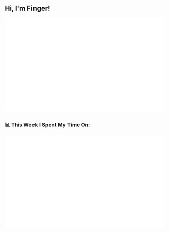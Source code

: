 <h2> Hi, I'm Finger!</h2>

<img align="right" src="https://raw.githubusercontent.com/spianmo/github-stats/master/generated/overview.svg#gh-light-mode-only">

<!-- <img align="right" height="160em" src="https://github-readme-stats-eight-theta.vercel.app/api/top-langs/?username=spianmo&layout=compact&langs_count=8&theme=algolia"/>	 -->
	
```go
package main

type Me struct {
	Name   string
	Job    string
	Code   string
	Skills string
}

func main() {
	me := &Me{
		Name:   "Finger",
		Job:    "Client-side Engineer",
		Code:   "Java, Kotlin, C#, Rust and C++ and Others",
		Skills: "Android, Security, Cross-platform client, NLP, CV, ASR ^o^",
	}
	_ = me
}
```


<h3>📊 This Week I Spent My Time On:</h3>
<img align='right' src="https://raw.githubusercontent.com/spianmo/github-stats/master/generated/languages.svg#gh-light-mode-only">

<!--START_SECTION:waka-->

```txt
TypeScript         5 hrs 51 mins   █████████▒░░░░░░░░░░░░░░░   36.94 %
Python             4 hrs 26 mins   ███████░░░░░░░░░░░░░░░░░░   27.95 %
Kotlin             4 hrs 9 mins    ██████▓░░░░░░░░░░░░░░░░░░   26.17 %
JSON               34 mins         █░░░░░░░░░░░░░░░░░░░░░░░░   03.60 %
C++                28 mins         ▓░░░░░░░░░░░░░░░░░░░░░░░░   03.04 %
```

<!--END_SECTION:waka-->
